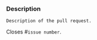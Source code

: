 <!---
Template: Request to change the source code
---
Please delete this text and fill in the template below.
If unsure about something, just do as best as you're able.
--->
### Description
`Description of the pull request.`
<!---
Please do not create a Pull Request without creating an issue first.
Any change needs to be discussed and documented before proceeding.
--->
Closes #`issue number`.
